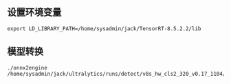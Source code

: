 <!--
 * @FilePath: /jack/bt_alg_api/onnx2engine/readme.md
 * @Copyright: 无锡宝通智能科技股份有限公司
 * @Author: jiajunjie@boton-tech.com
 * @LastEditTime: 2024-11-04 18:55:07
-->
## 设置环境变量
```
export LD_LIBRARY_PATH=/home/sysadmin/jack/TensorRT-8.5.2.2/lib
```
## 模型转换
```
./onnx2engine /home/sysadmin/jack/ultralytics/runs/detect/v8s_hw_cls2_320_v0.17_1104/weights/model8e2e_b16s_20241104_cls2_320_v0.17.onnx
```
